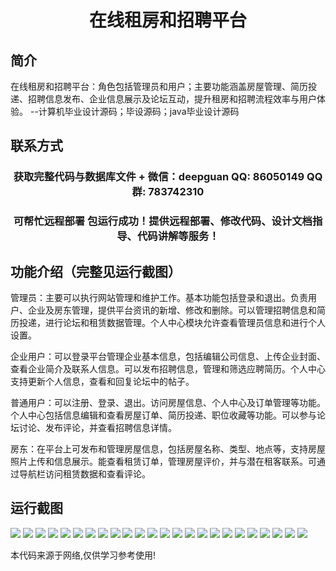 <p><h1 align="center">在线租房和招聘平台</h1></p>

## 简介
在线租房和招聘平台：角色包括管理员和用户；主要功能涵盖房屋管理、简历投递、招聘信息发布、企业信息展示及论坛互动，提升租房和招聘流程效率与用户体验。    --计算机毕业设计源码；毕设源码；java毕业设计源码


## 联系方式
<p><h3 align="center">获取完整代码与数据库文件 + 微信：deepguan QQ: 86050149 QQ群: 783742310</h3></p>
<p><h3 align="center">可帮忙远程部署 包运行成功！提供远程部署、修改代码、设计文档指导、代码讲解等服务！</h3></p>

## 功能介绍（完整见运行截图）
管理员：主要可以执行网站管理和维护工作。基本功能包括登录和退出。负责用户、企业及房东管理，提供平台资讯的新增、修改和删除。可以管理招聘信息和简历投递，进行论坛和租赁数据管理。个人中心模块允许查看管理员信息和进行个人设置。

企业用户：可以登录平台管理企业基本信息，包括编辑公司信息、上传企业封面、查看企业简介及联系人信息。可以发布招聘信息，管理和筛选应聘简历。个人中心支持更新个人信息，查看和回复论坛中的帖子。

普通用户：可以注册、登录、退出。访问房屋信息、个人中心及订单管理等功能。个人中心包括信息编辑和查看房屋订单、简历投递、职位收藏等功能。可以参与论坛讨论、发布评论，并查看招聘信息详情。

房东：在平台上可发布和管理房屋信息，包括房屋名称、类型、地点等，支持房屋照片上传和信息展示。能查看租赁订单，管理房屋评价，并与潜在租客联系。可通过导航栏访问租赁数据和查看评论。


## 运行截图
![](https://bs-1329754181.cos.ap-shanghai.myqcloud.com/spring/onlineRentalAndJobPlatform/img/001.jpg)
![](https://bs-1329754181.cos.ap-shanghai.myqcloud.com/spring/onlineRentalAndJobPlatform/img/002.jpg)
![](https://bs-1329754181.cos.ap-shanghai.myqcloud.com/spring/onlineRentalAndJobPlatform/img/003.jpg)
![](https://bs-1329754181.cos.ap-shanghai.myqcloud.com/spring/onlineRentalAndJobPlatform/img/004.jpg)
![](https://bs-1329754181.cos.ap-shanghai.myqcloud.com/spring/onlineRentalAndJobPlatform/img/005.jpg)
![](https://bs-1329754181.cos.ap-shanghai.myqcloud.com/spring/onlineRentalAndJobPlatform/img/006.jpg)
![](https://bs-1329754181.cos.ap-shanghai.myqcloud.com/spring/onlineRentalAndJobPlatform/img/007.jpg)
![](https://bs-1329754181.cos.ap-shanghai.myqcloud.com/spring/onlineRentalAndJobPlatform/img/008.jpg)
![](https://bs-1329754181.cos.ap-shanghai.myqcloud.com/spring/onlineRentalAndJobPlatform/img/009.jpg)
![](https://bs-1329754181.cos.ap-shanghai.myqcloud.com/spring/onlineRentalAndJobPlatform/img/010.jpg)
![](https://bs-1329754181.cos.ap-shanghai.myqcloud.com/spring/onlineRentalAndJobPlatform/img/011.jpg)
![](https://bs-1329754181.cos.ap-shanghai.myqcloud.com/spring/onlineRentalAndJobPlatform/img/012.jpg)
![](https://bs-1329754181.cos.ap-shanghai.myqcloud.com/spring/onlineRentalAndJobPlatform/img/013.jpg)
![](https://bs-1329754181.cos.ap-shanghai.myqcloud.com/spring/onlineRentalAndJobPlatform/img/014.jpg)
![](https://bs-1329754181.cos.ap-shanghai.myqcloud.com/spring/onlineRentalAndJobPlatform/img/015.jpg)
![](https://bs-1329754181.cos.ap-shanghai.myqcloud.com/spring/onlineRentalAndJobPlatform/img/016.jpg)
![](https://bs-1329754181.cos.ap-shanghai.myqcloud.com/spring/onlineRentalAndJobPlatform/img/017.jpg)
![](https://bs-1329754181.cos.ap-shanghai.myqcloud.com/spring/onlineRentalAndJobPlatform/img/018.jpg)
![](https://bs-1329754181.cos.ap-shanghai.myqcloud.com/spring/onlineRentalAndJobPlatform/img/019.jpg)
![](https://bs-1329754181.cos.ap-shanghai.myqcloud.com/spring/onlineRentalAndJobPlatform/img/020.jpg)
![](https://bs-1329754181.cos.ap-shanghai.myqcloud.com/spring/onlineRentalAndJobPlatform/img/021.jpg)
![](https://bs-1329754181.cos.ap-shanghai.myqcloud.com/spring/onlineRentalAndJobPlatform/img/022.jpg)
![](https://bs-1329754181.cos.ap-shanghai.myqcloud.com/spring/onlineRentalAndJobPlatform/img/023.jpg)
![](https://bs-1329754181.cos.ap-shanghai.myqcloud.com/spring/onlineRentalAndJobPlatform/img/024.jpg)

<p>本代码来源于网络,仅供学习参考使用!</p>

